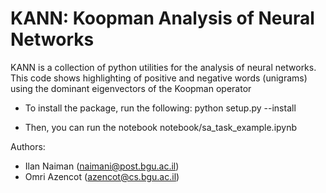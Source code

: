 # KANN: Koopman Analysis of Neural Networks

KANN is a collection of python utilities for the analysis of neural networks.
This code shows highlighting of positive and negative words (unigrams)
using the dominant eigenvectors of the Koopman operator

* To install the package, run the following:
python setup.py --install

* Then, you can run the notebook notebook/sa_task_example.ipynb

Authors:
* Ilan Naiman (naimani@post.bgu.ac.il)
* Omri Azencot (azencot@cs.bgu.ac.il)
